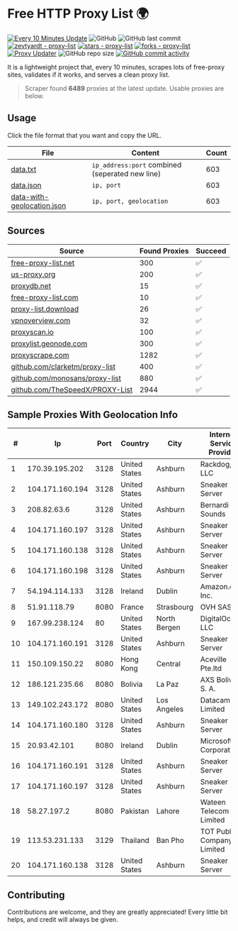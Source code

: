
# Free HTTP Proxy List 🌍

[![Every 10 Minutes Update](https://github.com/mertguvencli/http-proxy-list/actions/workflows/main.yml/badge.svg?branch=main)](https://github.com/mertguvencli/http-proxy-list/actions/workflows/main.yml)
![GitHub](https://img.shields.io/github/license/mertguvencli/http-proxy-list)
![GitHub last commit](https://img.shields.io/github/last-commit/mertguvencli/http-proxy-list)
[![zevtyardt - proxy-list](https://img.shields.io/static/v1?label=zevtyardt&message=proxy-list&color=blue&logo=github)](https://github.com/zevtyardt/proxy-list "Go to GitHub repo")
[![stars - proxy-list](https://img.shields.io/github/stars/zevtyardt/proxy-list?style=social)](https://github.com/zevtyardt/proxy-list)
[![forks - proxy-list](https://img.shields.io/github/forks/zevtyardt/proxy-list?style=social)](https://github.com/zevtyardt/proxy-list)
[![Proxy Updater](https://github.com/zevtyardt/proxy-list/workflows/Proxy%20Updater/badge.svg)](https://github.com/zevtyardt/proxy-list/actions?query=workflow:"Proxy+Updater")
![GitHub repo size](https://img.shields.io/github/repo-size/zevtyardt/proxy-list)
[![GitHub commit activity](https://img.shields.io/github/commit-activity/m/zevtyardt/proxy-list?logo=commits)](https://github.com/zevtyardt/proxy-list/commits/main)

It is a lightweight project that, every 10 minutes, scrapes lots of free-proxy sites, validates if it works, and serves a clean proxy list.

> Scraper found **6489** proxies at the latest update. Usable proxies are below.

## Usage

Click the file format that you want and copy the URL.

|File|Content|Count|
|----|-------|-----|
|[data.txt](https://raw.githubusercontent.com/mertguvencli/http-proxy-list/main/proxy-list/data.txt)|`ip_address:port` combined (seperated new line)|603|
|[data.json](https://raw.githubusercontent.com/mertguvencli/http-proxy-list/main/proxy-list/data.json)|`ip, port`|603|
|[data-with-geolocation.json](https://raw.githubusercontent.com/mertguvencli/http-proxy-list/main/proxy-list/data-with-geolocation.json)|`ip, port, geolocation`|603|

## Sources

|Source|Found Proxies|Succeed|
|------|-------------|-------|
|[free-proxy-list.net](https://free-proxy-list.net)|300|✅|
|[us-proxy.org](https://www.us-proxy.org)|200|✅|
|[proxydb.net](http://proxydb.net)|15|✅|
|[free-proxy-list.com](https://free-proxy-list.com/?page=&port=&type%5B%5D=http&type%5B%5D=https&up_time=0&search=Search)|10|✅|
|[proxy-list.download](https://www.proxy-list.download/HTTP)|26|✅|
|[vpnoverview.com](https://vpnoverview.com/privacy/anonymous-browsing/free-proxy-servers)|32|✅|
|[proxyscan.io](https://www.proxyscan.io)|100|✅|
|[proxylist.geonode.com](https://proxylist.geonode.com/api/proxy-list?limit=300&page=1&sort_by=lastChecked&sort_type=desc&protocols=http,https)|300|✅|
|[proxyscrape.com](https://api.proxyscrape.com/v2/?request=displayproxies&protocol=http&timeout=10000&country=all&ssl=all&anonymity=all)|1282|✅|
|[github.com/clarketm/proxy-list](https://raw.githubusercontent.com/clarketm/proxy-list/master/proxy-list-raw.txt)|400|✅|
|[github.com/monosans/proxy-list](https://raw.githubusercontent.com/monosans/proxy-list/main/proxies/http.txt)|880|✅|
|[github.com/TheSpeedX/PROXY-List](https://raw.githubusercontent.com/TheSpeedX/PROXY-List/master/http.txt)|2944|✅|


## Sample Proxies With Geolocation Info

|#|Ip|Port|Country|City|Internet Service Provider|
|-|--|----|-------|----|-------------------------|
|1|170.39.195.202|3128|United States|Ashburn|Rackdog, LLC|
|2|104.171.160.194|3128|United States|Ashburn|Sneaker Server|
|3|208.82.63.6|3128|United States|Ashburn|Bernardi Sounds|
|4|104.171.160.197|3128|United States|Ashburn|Sneaker Server|
|5|104.171.160.138|3128|United States|Ashburn|Sneaker Server|
|6|104.171.160.198|3128|United States|Ashburn|Sneaker Server|
|7|54.194.114.133|3128|Ireland|Dublin|Amazon.com, Inc.|
|8|51.91.118.79|8080|France|Strasbourg|OVH SAS|
|9|167.99.238.124|80|United States|North Bergen|DigitalOcean, LLC|
|10|104.171.160.191|3128|United States|Ashburn|Sneaker Server|
|11|150.109.150.22|8080|Hong Kong|Central|Aceville Pte.ltd|
|12|186.121.235.66|8080|Bolivia|La Paz|AXS Bolivia S. A.|
|13|149.102.243.172|8080|United States|Los Angeles|Datacamp Limited|
|14|104.171.160.180|3128|United States|Ashburn|Sneaker Server|
|15|20.93.42.101|8080|Ireland|Dublin|Microsoft Corporation|
|16|104.171.160.191|3128|United States|Ashburn|Sneaker Server|
|17|104.171.160.197|3128|United States|Ashburn|Sneaker Server|
|18|58.27.197.2|8080|Pakistan|Lahore|Wateen Telecom Limited|
|19|113.53.231.133|3129|Thailand|Ban Pho|TOT Public Company Limited|
|20|104.171.160.138|3128|United States|Ashburn|Sneaker Server|



## Contributing

Contributions are welcome, and they are greatly appreciated! Every
little bit helps, and credit will always be given.

